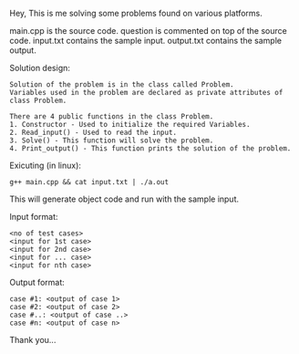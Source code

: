 Hey,
This is me solving some problems found on various platforms.

main.cpp is the source code.
question is commented on top of the source code.
input.txt contains the sample input.
output.txt contains the sample output.

Solution design:

    Solution of the problem is in the class called Problem.
    Variables used in the problem are declared as private attributes of class Problem.
    
    There are 4 public functions in the class Problem.
    1. Constructor - Used to initialize the required Variables.
    2. Read_input() - Used to read the input.
    3. Solve() - This function will solve the problem.
    4. Print_output() - This function prints the solution of the problem.

Exicuting (in linux):

    g++ main.cpp && cat input.txt | ./a.out
This will generate object code and run with the sample input.

Input format:

    <no of test cases>
    <input for 1st case>
    <input for 2nd case>
    <input for ... case>
    <input for nth case>

Output format:

    case #1: <output of case 1>
    case #2: <output of case 2>
    case #..: <output of case ..>
    case #n: <output of case n>

Thank you...
